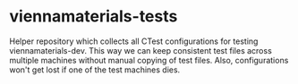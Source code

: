 viennamaterials-tests
================

Helper repository which collects all CTest configurations for testing viennamaterials-dev.
This way we can keep consistent test files across multiple machines without manual copying of test files.
Also, configurations won't get lost if one of the test machines dies.

